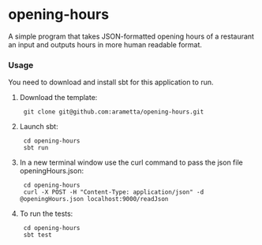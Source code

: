 # opening-hours
A simple program that takes JSON-formatted opening hours of a restaurant an input and outputs hours in more human readable format.

### Usage
You need to download and install sbt for this application to run.

1. Download the template:

        git clone git@github.com:arametta/opening-hours.git

2. Launch sbt:

        cd opening-hours
        sbt run

3. In a new terminal window use the curl command to pass the json file openingHours.json:

        cd opening-hours
        curl -X POST -H "Content-Type: application/json" -d @openingHours.json localhost:9000/readJson

4. To run the tests:

        cd opening-hours
        sbt test
